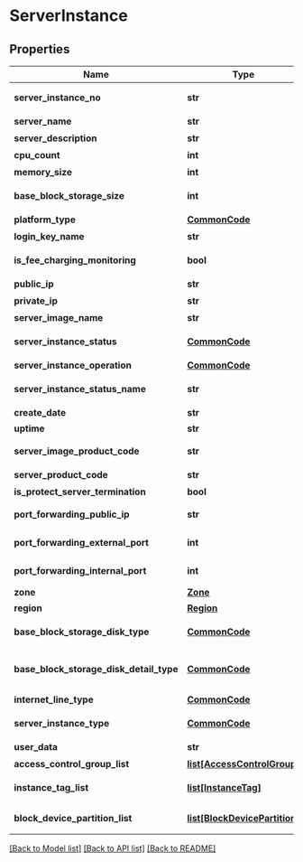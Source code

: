 # ServerInstance

## Properties
Name | Type | Description | Notes
------------ | ------------- | ------------- | -------------
**server_instance_no** | **str** | 서버인스턴스번호 | [optional] 
**server_name** | **str** | 서버명 | [optional] 
**server_description** | **str** | 서버설명 | [optional] 
**cpu_count** | **int** | CPU수 | [optional] 
**memory_size** | **int** | 메모리사이즈 | [optional] 
**base_block_storage_size** | **int** | 기본블럭스토리지사이즈 | [optional] 
**platform_type** | [**CommonCode**](CommonCode.md) | 플랫폼구분 | [optional] 
**login_key_name** | **str** | 로그인키명 | [optional] 
**is_fee_charging_monitoring** | **bool** | 유료모니터링여부 | [optional] 
**public_ip** | **str** | 공인IP | [optional] 
**private_ip** | **str** | 사설IP | [optional] 
**server_image_name** | **str** | 서버이미지명 | [optional] 
**server_instance_status** | [**CommonCode**](CommonCode.md) | 서버인스턴스상태 | [optional] 
**server_instance_operation** | [**CommonCode**](CommonCode.md) | 서버인스턴스OP | [optional] 
**server_instance_status_name** | **str** | 서버인스턴스상태명 | [optional] 
**create_date** | **str** | 생성일자 | [optional] 
**uptime** | **str** | UPTIME | [optional] 
**server_image_product_code** | **str** | 서버이미지상품코드 | [optional] 
**server_product_code** | **str** | 서버상품코드 | [optional] 
**is_protect_server_termination** | **bool** | 반납보호여부 | [optional] 
**port_forwarding_public_ip** | **str** | portForwarding 공인 Ip | [optional] 
**port_forwarding_external_port** | **int** | portForwarding 외부 포트 | [optional] 
**port_forwarding_internal_port** | **int** | portForwarding 내부 포트 | [optional] 
**zone** | [**Zone**](Zone.md) | Zone | [optional] 
**region** | [**Region**](Region.md) | 리전 | [optional] 
**base_block_storage_disk_type** | [**CommonCode**](CommonCode.md) | 기본블록스토리지디스크유형 | [optional] 
**base_block_storage_disk_detail_type** | [**CommonCode**](CommonCode.md) | 기본블록스토리지디스크상세유형 | [optional] 
**internet_line_type** | [**CommonCode**](CommonCode.md) | 인터넷라인구분 | [optional] 
**server_instance_type** | [**CommonCode**](CommonCode.md) | 서버인스턴스구분 | [optional] 
**user_data** | **str** | 사용자데이타 | [optional] 
**access_control_group_list** | [**list[AccessControlGroup]**](AccessControlGroup.md) | ACG리스트 | [optional] 
**instance_tag_list** | [**list[InstanceTag]**](InstanceTag.md) | 인스턴스태그리스트 | [optional] 
**block_device_partition_list** | [**list[BlockDevicePartition]**](BlockDevicePartition.md) | 블록디바이스파티션리스트 | [optional] 

[[Back to Model list]](../README.md#documentation-for-models) [[Back to API list]](../README.md#documentation-for-api-endpoints) [[Back to README]](../README.md)


